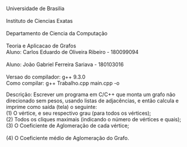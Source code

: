 Universidade de Brasilia<br/>								    
Instituto de Ciencias Exatas<br/>									    
Departamento de Ciencia da Computação<br/>				    
Teoria e Aplicacao de Grafos<br/>
Aluno: Carlos Eduardo de Oliveira Ribeiro - 180099094<br/>  			
Aluno: João Gabriel Ferreira Sariava - 180103016<br/>		
Versao do compilador: g++ 9.3.0<br/>
Como compilar: g++ Trabalho.cpp main.cpp -o<br/>
                      
Descrição: Escrever um programa em C/C++ que monta um grafo não direcionado sem pesos, usando listas de adjacências,
e então calcula e imprime como saída (tela) o seguinte:<br/>
(1) O vértice, e seu respectivo grau (para todos os vértices);<br/>
(2) Todos os cliques maximais (indicando o número de vértices e quais);<br/>
(3) O Coeficiente de Aglomeração de cada vértice;<br/>          
(4) O Coeficiente médio de Aglomeração do Grafo.<br/>                       
